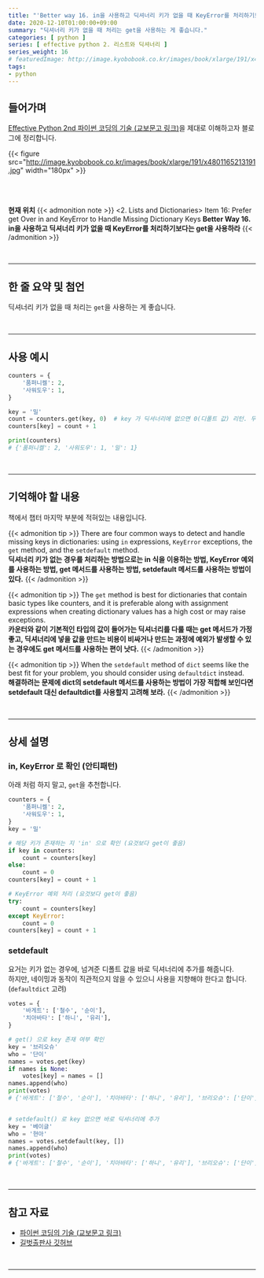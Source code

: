 ```yaml
---
title: "'Better way 16. in을 사용하고 딕셔너리 키가 없을 때 KeyError를 처리하기보다는 get을 사용하라' 정리"
date: 2020-12-10T01:00:00+09:00
summary: "딕셔너리 키가 없을 때 처리는 get을 사용하는 게 좋습니다."
categories: [ python ]
series: [ effective python 2. 리스트와 딕셔너리 ]
series_weight: 16
# featuredImage: http://image.kyobobook.co.kr/images/book/xlarge/191/x4801165213191.jpg
tags:
- python
---
```


## 들어가며

[Effective Python 2nd 파이썬 코딩의 기술 (교보문고 링크)](http://digital.kyobobook.co.kr/digital/ebook/ebookDetail.ink?selectedLargeCategory=001&barcode=4801165213191&orderClick=LEH&Kc=)을 제대로 이해하고자 블로그에 정리합니다.

{{< figure src="http://image.kyobobook.co.kr/images/book/xlarge/191/x4801165213191.jpg" width="180px" >}}

<br/>
<br/>

**현재 위치**
{{< admonition note >}}
<2. Lists and Dictionaries>
Item 16: Prefer get Over in and KeyError to Handle Missing Dictionary Keys
**Better Way 16. in을 사용하고 딕셔너리 키가 없을 때 KeyError를 처리하기보다는 get을 사용하라**
{{< /admonition >}}


<br/>

---


## 한 줄 요약 및 첨언

딕셔너리 키가 없을 때 처리는 `get`을 사용하는 게 좋습니다.

<br/>

---

## 사용 예시

```python
counters = {
    '품퍼니켈': 2,
    '사워도우': 1,
}

key = '밀'
count = counters.get(key, 0)  # key 가 딕셔너리에 없으면 0(디폴트 값) 리턴. 두 번째 파라미터 없으면 None 리턴
counters[key] = count + 1

print(counters)
# {'품퍼니켈': 2, '사워도우': 1, '밀': 1}
```


<br/>

---

## 기억해야 할 내용

책에서 챕터 마지막 부분에 적혀있는 내용입니다.

{{< admonition tip >}}
There are four common ways to detect and handle missing keys in dictionaries: using `in` expressions, `KeyError` exceptions, the `get` method, and the `setdefault` method.  
**딕셔너리 키가 없는 경우를 처리하는 방법으로는 in 식을 이용하는 방법, KeyError 예외를 사용하는 방법, get 메서드를 사용하는 방법, setdefault 메서드를 사용하는 방법이 있다.**
{{< /admonition >}}

{{< admonition tip >}}
The `get` method is best for dictionaries that contain basic types like counters, and it is preferable along with assignment expressions when creating dictionary values has a high cost or may raise exceptions.  
**카운터와 같이 기본적인 타입의 값이 들어가는 딕셔너리를 다룰 때는 get 메서드가 가정 좋고, 딕셔너리에 넣을 값을 만드는 비용이 비싸거나 만드는 과정에 예외가 발생할 수 있는 경우에도 get 메서드를 사용하는 편이 낫다.**
{{< /admonition >}}

{{< admonition tip >}}
When the `setdefault` method of `dict` seems like the best fit for your problem, you should consider using `defaultdict` instead.  
**해결하려는 문제에 dict의 setdefault 메서드를 사용하는 방법이 가장 적합해 보인다면 setdefault 대신 defaultdict를 사용할지 고려해 보라.**
{{< /admonition >}}

<br/>

---

## 상세 설명

### in, KeyError 로 확인 (안티패턴)

아래 처럼 하지 말고, `get`을 추천합니다.

```python
counters = {
    '품퍼니켈': 2,
    '사워도우': 1,
}
key = '밀'

# 해당 키가 존재하는 지 'in' 으로 확인 (요것보다 get이 좋음)
if key in counters:
    count = counters[key]
else:
    count = 0
counters[key] = count + 1

# KeyError 예외 처리 (요것보다 get이 좋음) 
try:
    count = counters[key]
except KeyError:
    count = 0
counters[key] = count + 1
```

### setdefault

요거는 키가 없는 경우에, 넘겨준 디폴트 값을 바로 딕셔너리에 추가를 해줍니다.  
하지만, 네이밍과 동작이 직관적으지 않을 수 있으니 사용을 지향해야 한다고 합니다. (`defaultdict` 고려)

```python
votes = {
    '바게트': ['철수', '순이'],
    '치아바타': ['하니', '유리'],
}

# get() 으로 key 존재 여부 확인
key = '브리오슈'
who = '단이'
names = votes.get(key)
if names is None:
    votes[key] = names = []
names.append(who)
print(votes)
# {'바게트': ['철수', '순이'], '치아바타': ['하니', '유리'], '브리오슈': ['단이']}


# setdefault() 로 key 없으면 바로 딕셔너리에 추가
key = '베이글'
who = '현아'
names = votes.setdefault(key, [])
names.append(who)
print(votes)
# {'바게트': ['철수', '순이'], '치아바타': ['하니', '유리'], '브리오슈': ['단이'], '베이글': ['현아']}
```

<br/>

---


## 참고 자료

- [파이썬 코딩의 기술 (교보문고 링크)](http://digital.kyobobook.co.kr/digital/ebook/ebookDetail.ink?selectedLargeCategory=001&barcode=4801165213191&orderClick=LEH&Kc=)
- [길벗출판사 깃허브](https://github.com/gilbutITbook/080235/blob/master/Chapter2/Better%20way16.py)

<br/>

---